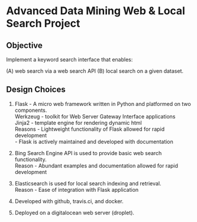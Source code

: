 Advanced Data Mining Web & Local Search Project
==========================================================
Objective
----------
Implement a keyword search interface that enables:

(A) web search via a web search API
(B) local search on a given dataset.


Design Choices
--------------
1. Flask - A micro web framework written in Python and platformed on two components.  
    Werkzeug - toolkit for Web Server Gateway Interface applications  
    Jinja2 - template engine for rendering dynamic html  
    Reasons - Lightweight functionality of Flask allowed for rapid development  
            - Flask is actively maintained and developed with documentation  
   
2. Bing Search Engine API is used to provide basic web search functionality.  
   Reason - Abundant examples and documentation allowed for rapid development  
   
3. Elasticsearch is used for local search indexing and retrieval.  
   Reason - Ease of integration with Flask application  
   
4. Developed with github, travis.ci, and docker.  

5. Deployed on a digitalocean web server (droplet).  
